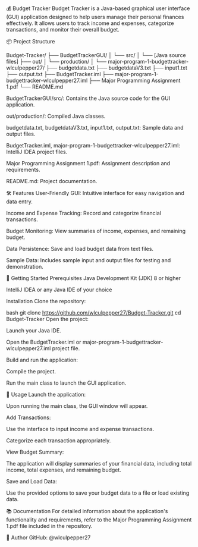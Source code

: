 💰 Budget Tracker
Budget Tracker is a Java-based graphical user interface (GUI) application designed to help users manage their personal finances effectively. It allows users to track income and expenses, categorize transactions, and monitor their overall budget.


📦 Project Structure

Budget-Tracker/
├── BudgetTrackerGUI/
│   └── src/
│       └── [Java source files]
├── out/
│   └── production/
│       └── major-program-1-budgettracker-wlculpepper27/
├── budgetdata.txt
├── budgetdataV3.txt
├── input1.txt
├── output.txt
├── BudgetTracker.iml
├── major-program-1-budgettracker-wlculpepper27.iml
├── Major Programming Assignment 1.pdf
└── README.md


BudgetTrackerGUI/src/: Contains the Java source code for the GUI application.

out/production/: Compiled Java classes.

budgetdata.txt, budgetdataV3.txt, input1.txt, output.txt: Sample data and output files.

BudgetTracker.iml, major-program-1-budgettracker-wlculpepper27.iml: IntelliJ IDEA project files.

Major Programming Assignment 1.pdf: Assignment description and requirements.

README.md: Project documentation.


🛠 Features
User-Friendly GUI: Intuitive interface for easy navigation and data entry.

Income and Expense Tracking: Record and categorize financial transactions.

Budget Monitoring: View summaries of income, expenses, and remaining budget.

Data Persistence: Save and load budget data from text files.

Sample Data: Includes sample input and output files for testing and demonstration.


🚀 Getting Started
Prerequisites
Java Development Kit (JDK) 8 or higher

IntelliJ IDEA or any Java IDE of your choice

Installation
Clone the repository:

bash
git clone https://github.com/wlculpepper27/Budget-Tracker.git
cd Budget-Tracker
Open the project:

Launch your Java IDE.

Open the BudgetTracker.iml or major-program-1-budgettracker-wlculpepper27.iml project file.

Build and run the application:

Compile the project.

Run the main class to launch the GUI application.

📄 Usage
Launch the application:

Upon running the main class, the GUI window will appear.

Add Transactions:

Use the interface to input income and expense transactions.

Categorize each transaction appropriately.


View Budget Summary:

The application will display summaries of your financial data, including total income, total expenses, and remaining budget.

Save and Load Data:

Use the provided options to save your budget data to a file or load existing data.


📚 Documentation
For detailed information about the application's functionality and requirements, refer to the Major Programming Assignment 1.pdf file included in the repository.


👤 Author
GitHub: @wlculpepper27
